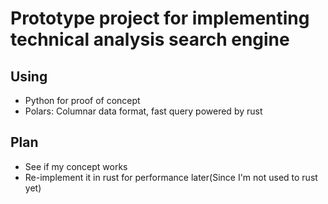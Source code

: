 # Prototype project for implementing technical analysis search engine

## Using

- Python for proof of concept
- Polars: Columnar data format, fast query powered by rust

## Plan

- See if my concept works
- Re-implement it in rust for performance later(Since I'm not used to rust yet)
